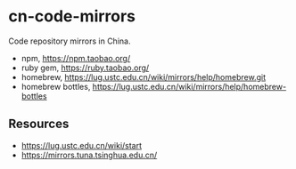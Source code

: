 # cn-code-mirrors

Code repository mirrors in China.

* npm, <https://npm.taobao.org/>
* ruby gem, <https://ruby.taobao.org/>
* homebrew, <https://lug.ustc.edu.cn/wiki/mirrors/help/homebrew.git>
* homebrew bottles, <https://lug.ustc.edu.cn/wiki/mirrors/help/homebrew-bottles>

## Resources

* <https://lug.ustc.edu.cn/wiki/start>
* <https://mirrors.tuna.tsinghua.edu.cn/>
